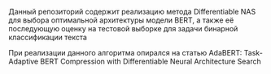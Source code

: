 Данный репозиторий содержит реализацию метода Differentiable NAS для выбора оптимальной архитектуры модели BERT, а также её последующую оценку на тестовой выборке для задачи бинарной классификации текста

При реализации данного алгоритма опирался на статью AdaBERT: Task-Adaptive BERT Compression with Differentiable Neural Architecture Search
